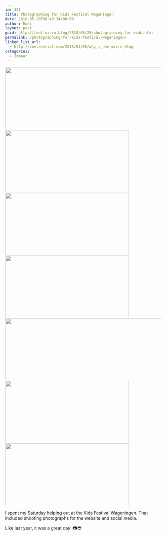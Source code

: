 ```yaml
---
id: 321
title: Photographing for Kids Festival Wageningen
date: 2018-05-28T08:48:34+00:00
author: Roel
layout: post
guid: http://roel.micro.blog/2018/05/28/photographing-for-kids.html
permalink: /photographing-for-kids-festival-wageningen/
linked_list_url:
  - http://inessential.com/2018/04/08/why_i_use_micro_blog
categories:
  - Zomaar
---
```


<a href="http://roel.micro.blog/uploads/2018/059087af2a.jpg"><img src="http://roel.micro.blog/uploads/2018/059087af2a.jpg" width="400" height="600" style="display: inline-block; max-height: 200px; width: auto; padding: 1px;" class="sunlit_image" /></a><a href="http://roel.micro.blog/uploads/2018/24b9e09da5.jpg"><img src="http://roel.micro.blog/uploads/2018/24b9e09da5.jpg" width="600" height="400" style="display: inline-block; max-height: 200px; width: auto; padding: 1px;" class="sunlit_image" /></a><a href="http://roel.micro.blog/uploads/2018/221bb63523.jpg"><img src="http://roel.micro.blog/uploads/2018/221bb63523.jpg" width="600" height="400" style="display: inline-block; max-height: 200px; width: auto; padding: 1px;" class="sunlit_image" /></a><a href="http://roel.micro.blog/uploads/2018/2ec84ae0bb.jpg"><img src="http://roel.micro.blog/uploads/2018/2ec84ae0bb.jpg" width="600" height="400" style="display: inline-block; max-height: 200px; width: auto; padding: 1px;" class="sunlit_image" /></a><a href="http://roel.micro.blog/uploads/2018/05a20d4fb3.jpg"><img src="http://roel.micro.blog/uploads/2018/05a20d4fb3.jpg" width="400" height="600" style="display: inline-block; max-height: 200px; width: auto; padding: 1px;" class="sunlit_image" /></a><a href="http://roel.micro.blog/uploads/2018/c29776393d.jpg"><img src="http://roel.micro.blog/uploads/2018/c29776393d.jpg" width="600" height="400" style="display: inline-block; max-height: 200px; width: auto; padding: 1px;" class="sunlit_image" /></a><a href="http://roel.micro.blog/uploads/2018/0b85cf2e3c.jpg"><img src="http://roel.micro.blog/uploads/2018/0b85cf2e3c.jpg" width="600" height="400" style="display: inline-block; max-height: 200px; width: auto; padding: 1px;" class="sunlit_image" /></a>

<p>I spent my Saturday helping out at the Kids Festival Wageningen. That included shooting photographs for the website and social media. </p><p>Like last year, it was a great day! 📷😎</p>

